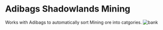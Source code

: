 # Adibags Shadowlands Mining
Works with Adibags to automatically sort Mining ore into catgories.
![bank](https://user-images.githubusercontent.com/1850089/127771688-fb236771-f54f-4c55-849e-641a88e24501.png)
